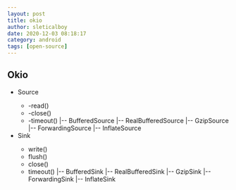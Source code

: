 ```yaml
---
layout: post
title: okio
author: sleticalboy
date: 2020-12-03 08:18:17
category: android
tags: [open-source]
---
```


## Okio
+ Source<InputStream>
    * -read()
    * -close()
    * -timeout()
    |-- BufferedSource
        |-- RealBufferedSource
    |-- GzipSource
    |-- ForwardingSource
    |-- InflateSource
+ Sink<OutputStream>
    * write()
    * flush()
    * close()
    * timeout()
    |-- BufferedSink
        |-- RealBufferedSink
    |-- GzipSink
    |-- ForwardingSink
    |-- InflateSink
